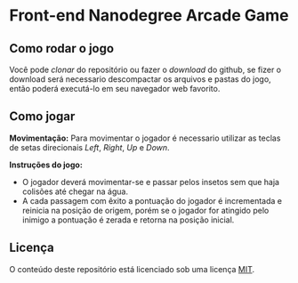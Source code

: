 # Front-end Nanodegree Arcade Game

## Como rodar o jogo

Você pode *clonar* do repositório ou fazer o *download* do github, se fizer o download será necessario descompactar os arquivos e pastas do jogo, então poderá executá-lo em seu navegador web favorito.

## Como jogar

**Movimentação:**
Para movimentar o jogador é necessario utilizar as teclas de setas direcionais *Left*, *Right*, *Up* e *Down*.

**Instruções do jogo:**
- O jogador deverá movimentar-se e passar pelos insetos sem que haja colisões até chegar na água.
- A cada passagem com êxito a pontuação do jogador é incrementada e reinicia na posição de origem, porém se o jogador for atingido pelo inimigo a pontuação é zerada e retorna na posição inicial.

## Licença

O conteúdo deste repositório está licenciado sob uma licença [MIT](https://opensource.org/licenses/MIT).
